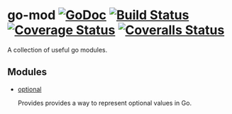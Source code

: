 # go-mod [![GoDoc][doc-img]][doc] [![Build Status][ci-img]][ci] [![Coverage Status][cov-img]][cov] [![Coveralls Status][coveralls-img]][coveralls]

A collection of useful go modules.

## Modules
- [optional](optional/README.md)

    Provides provides a way to represent optional values in Go.

[doc-img]: https://pkg.go.dev/badge/github.com/pamburus/go-mod
[doc]: https://pkg.go.dev/github.com/pamburus/go-mod
[ci-img]: https://github.com/pamburus/go-mod/actions/workflows/ci.yml/badge.svg
[ci]: https://github.com/pamburus/go-mod/actions/workflows/ci.yml
[cov-img]: https://codecov.io/gh/pamburus/go-mod/graph/badge.svg?token=CC2G17UKAS
[cov]: https://codecov.io/gh/pamburus/go-mod
[coveralls-img]: https://coveralls.io/repos/github/pamburus/go-mod/badge.svg
[coveralls]: https://coveralls.io/github/pamburus/go-mod

